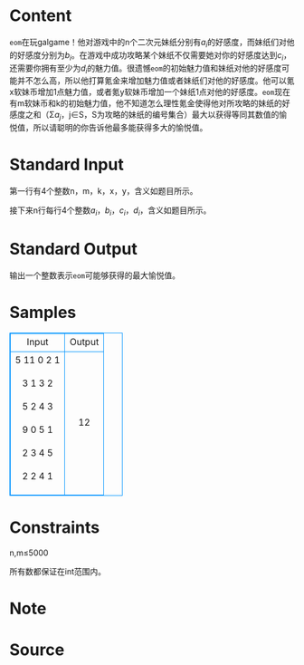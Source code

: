 
# Content

`eom`在玩galgame！他对游戏中的n个二次元妹纸分别有$a_i$的好感度，而妹纸们对他的好感度分别为$b_i$。在游戏中成功攻略某个妹纸不仅需要她对你的好感度达到$c_i$，还需要你拥有至少为$d_i$的魅力值。很遗憾`eom`的初始魅力值和妹纸对他的好感度可能并不怎么高，所以他打算氪金来增加魅力值或者妹纸们对他的好感度。他可以氪x软妹币增加1点魅力值，或者氪y软妹币增加一个妹纸1点对他的好感度。`eom`现在有m软妹币和k的初始魅力值，他不知道怎么理性氪金使得他对所攻略的妹纸的好感度之和（&Sigma;$a_j$，j&in;S，S为攻略的妹纸的编号集合）最大以获得等同其数值的愉悦值，所以请聪明的你告诉他最多能获得多大的愉悦值。

# Standard Input

第一行有4个整数n，m，k，x，y，含义如题目所示。

接下来n行每行4个整数$a_i$，$b_i$，$c_i$，$d_i$，含义如题目所示。

# Standard Output

输出一个整数表示`eom`可能够获得的最大愉悦值。

# Samples

<style>
        table,table tr th, table tr td { border:1px solid #0094ff; }
        table { width: 200px; min-height: 25px; line-height: 25px; text-align: center; border-collapse: collapse;}   
    </style>
<table>
	<tr>
		<td>Input</td>
		<td>Output</td>
	</tr>
<tr><td>5 11 0 2 1

3 1 3 2

5 2 4 3

9 0 5 1

2 3 4 5

2 2 4 1</td><td>12</td></tr></table>


# Constraints

n,m&le;5000

所有数都保证在int范围内。

# Note



# Source


